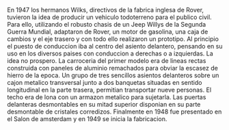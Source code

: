En 1947 los hermanos Wilks, directivos de la fabrica inglesa de Rover, tuvieron la idea de producir un vehiculo todoterreno para el publico civil. Para ello, utilizando el robusto chasis de un Jeep Willys de la Segunda Guerra Mundial, adaptaron de Rover, un motor de gasolina, una caja de cambios y el eje trasero y con todo ello realizaron un prototipo. Al principio el puesto de conduccion iba al centro del asiento delantero, pensando en su uso en los diversos paises con conduccion a derechas o a izquierdas. La idea no prospero. La carroceria del primer modelo era de lineas rectas construida con paneles de aluminio remachados para obviar la escasez de hierro de la epoca. Un grupo de tres sencillos asientos delanteros sobre un cajon metalico transversal junto a dos banquetas situadas en sentido longitudinal en la parte trasera, permitian transportar nueve personas. El techo era de lona con un armazon metalico para sujetarla. Las puertas delanteras desmontables en su mitad superior disponian en su parte desmontable de cristales corredizos. Finalmente en 1948 fue presentado en el Salon de amsterdam y en 1949 se inicia la fabricacion. 